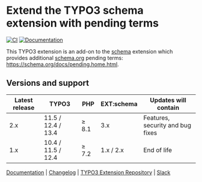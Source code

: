 # Extend the TYPO3 schema extension with pending terms

[![CI](https://github.com/brotkrueml/schema-pending/actions/workflows/ci.yml/badge.svg)](https://github.com/brotkrueml/schema-pending/actions/workflows/ci.yml)
[![Documentation](https://github.com/brotkrueml/schema-pending/actions/workflows/docs.yml/badge.svg)](https://github.com/brotkrueml/schema-pending/actions/workflows/docs.yml)

This TYPO3 extension is an add-on to the
[schema](https://extensions.typo3.org/extension/schema) extension
which provides additional [schema.org](https://schema.org/) pending
terms: https://schema.org/docs/pending.home.html.

## Versions and support

| Latest release | TYPO3              | PHP   | EXT:schema | Updates will contain             |
|----------------|--------------------|-------|------------|----------------------------------|
| 2.x            | 11.5 / 12.4 / 13.4 | ≥ 8.1 | 3.x        | Features, security and bug fixes |
| 1.x            | 10.4 / 11.5 / 12.4 | ≥ 7.2 | 1.x / 2.x  | End of life                      |

[Documentation](https://docs.typo3.org/p/brotkrueml/schema-pending/main/en-us/) |
[Changelog](https://github.com/brotkrueml/schema-pending/blob/main/CHANGELOG.md) |
[TYPO3 Extension Repository](https://extensions.typo3.org/extension/schema_pending) |
[Slack](https://typo3.slack.com/app_redirect?channel=CV36M73D5)
